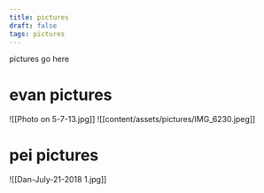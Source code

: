 ```yaml
---
title: pictures
draft: false
tags: pictures
---
```

pictures go here
# evan pictures

![[Photo on 5-7-13.jpg]]
![[content/assets/pictures/IMG_6230.jpeg]]
# pei pictures
![[Dan-July-21-2018 1.jpg]]

